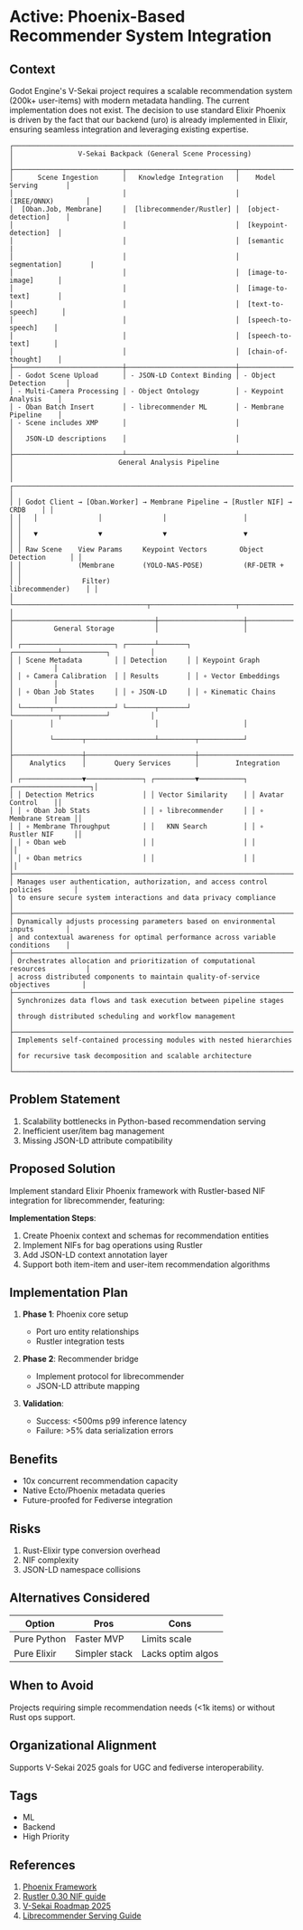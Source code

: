 # Active: Phoenix-Based Recommender System Integration

## Context

Godot Engine's V-Sekai project requires a scalable recommendation system (200k+ user-items) with modern metadata handling. The current implementation does not exist. The decision to use standard Elixir Phoenix is driven by the fact that our backend (uro) is already implemented in Elixir, ensuring seamless integration and leveraging existing expertise.

```text
┌────────────────────────────────────────────────────────────────────────────────┐
│                V-Sekai Backpack (General Scene Processing)                     │
├───────────────────────────┬───────────────────────────┬────────────────────────┤
│      Scene Ingestion      │   Knowledge Integration   │    Model Serving       │
│                           │                           │     (IREE/ONNX)        │
│  [Oban.Job, Membrane]     │  [librecommender/Rustler] │  [object-detection]    │
│                           │                           │  [keypoint-detection]  │
│                           │                           │  [semantic             |
│                           │                           │    segmentation]       |
│                           │                           │  [image-to-image]      │
│                           │                           │  [image-to-text]       │
│                           │                           │  [text-to-speech]      │
│                           │                           │  [speech-to-speech]    │
│                           │                           │  [speech-to-text]      │
│                           │                           │  [chain-of-thought]    │
├───────────────────────────┼───────────────────────────┼────────────────────────┤
│ - Godot Scene Upload      │ - JSON-LD Context Binding │ - Object Detection     │
│ - Multi-Camera Processing │ - Object Ontology         │ - Keypoint Analysis    │
│ - Oban Batch Insert       │ - librecommender ML       │ - Membrane Pipeline    │
│ - Scene includes XMP      │                           │                        │
│   JSON-LD descriptions    │                           │                        │
├───────────────────────────┴───────────────────────────┴────────────────────────┤
│                          General Analysis Pipeline                             │
│ ┌────────────────────────────────────────────────────────────────────────────┐ │
│ │ Godot Client → [Oban.Worker] → Membrane Pipeline → [Rustler NIF] → CRDB    │ │
│ │   │               │               │                   │                    │ │
│ │   ▼               ▼               ▼                   ▼                    │ │
│ │ Raw Scene    View Params     Keypoint Vectors        Object Detection      │ │
│ │              (Membrane       (YOLO-NAS-POSE)          (RF-DETR +           │ │
│ │               Filter)                                   librecommender)    │ │
│ └─────────────────────────────────┬─────────────────────┬────────────────────┘ │
├───────────────────────────────────┼─────────────────────┼──────────────────────┤
│          General Storage          │                     │                      │
│ ┌───────────────────────┐ ┌───────┴───────┐ ┌───────────┴───────────┐          │
│ │ Scene Metadata        │ │ Detection     │ │ Keypoint Graph        │          │
│ │ ∘ Camera Calibration  │ │ Results       │ │ ∘ Vector Embeddings   │          │
│ │ ∘ Oban Job States     │ │ ∘ JSON-LD     │ │ ∘ Kinematic Chains    │          │
│ └───────┬───────────────┘ └───────┬───────┘ └───────────┬───────────┘          │
│         │                         │                     │                      │
│         └───────┬─────────────────┴─────────┬───────────┘                      │
├─────────────────┼───────────────────────────┼──────────────────────────────────┤
│    Analytics    │       Query Services      │         Integration              │
│ ┌───────────────▼──────────────┐ ┌──────────▼───────────┐ ┌───────────────────┐│
│ │ Detection Metrics            │ │ Vector Similarity    │ │ Avatar Control    ││
│ │ ∘ Oban Job Stats             │ │ ∘ librecommender     │ │ ∘ Membrane Stream ││
│ │ ∘ Membrane Throughput        │ │   KNN Search         │ │ ∘ Rustler NIF     ││
│ │ ∘ Oban web                   │ │                      │ │                   ││
│ │ ∘ Oban metrics               │ │                      │ │                   ││
├────────────────────────────────────────────────────────────────────────────────┤
│ Manages user authentication, authorization, and access control policies        │
│ to ensure secure system interactions and data privacy compliance               │
├────────────────────────────────────────────────────────────────────────────────┤
│ Dynamically adjusts processing parameters based on environmental inputs        │
│ and contextual awareness for optimal performance across variable conditions    │
├────────────────────────────────────────────────────────────────────────────────┤
│ Orchestrates allocation and prioritization of computational resources          │
│ across distributed components to maintain quality-of-service objectives        │
├────────────────────────────────────────────────────────────────────────────────┤
│ Synchronizes data flows and task execution between pipeline stages             │
│ through distributed scheduling and workflow management                         │
├────────────────────────────────────────────────────────────────────────────────┤
│ Implements self-contained processing modules with nested hierarchies           │
│ for recursive task decomposition and scalable architecture                     │
└────────────────────────────────────────────────────────────────────────────────┘
```

## Problem Statement

1. Scalability bottlenecks in Python-based recommendation serving
2. Inefficient user/item bag management
3. Missing JSON-LD attribute compatibility

## Proposed Solution

Implement standard Elixir Phoenix framework with Rustler-based NIF integration for librecommender, featuring:

**Implementation Steps**:

1. Create Phoenix context and schemas for recommendation entities
2. Implement NIFs for bag operations using Rustler
3. Add JSON-LD context annotation layer
4. Support both item-item and user-item recommendation algorithms

## Implementation Plan

1. **Phase 1**: Phoenix core setup

   - Port uro entity relationships
   - Rustler integration tests

2. **Phase 2**: Recommender bridge

   - Implement protocol for librecommender
   - JSON-LD attribute mapping

3. **Validation**:
   - Success: <500ms p99 inference latency
   - Failure: >5% data serialization errors

## Benefits

- 10x concurrent recommendation capacity
- Native Ecto/Phoenix metadata queries
- Future-proofed for Fediverse integration

## Risks

1. Rust-Elixir type conversion overhead
2. NIF complexity
3. JSON-LD namespace collisions

## Alternatives Considered

| Option      | Pros          | Cons              |
| ----------- | ------------- | ----------------- |
| Pure Python | Faster MVP    | Limits scale      |
| Pure Elixir | Simpler stack | Lacks optim algos |

## When to Avoid

Projects requiring simple recommendation needs (<1k items) or without Rust ops support.

## Organizational Alignment

Supports V-Sekai 2025 goals for UGC and fediverse interoperability.

## Tags

- ML
- Backend
- High Priority

## References

1. [Phoenix Framework](https://www.phoenixframework.org/)
2. [Rustler 0.30 NIF guide](https://github.com/rusterlium/rustler)
3. [V-Sekai Roadmap 2025](https://v-sekai.github.io/manuals/roadmap.html)
4. [Librecommender Serving Guide](https://librecommender.readthedocs.io/en/latest/serving_guide/rust.html)
